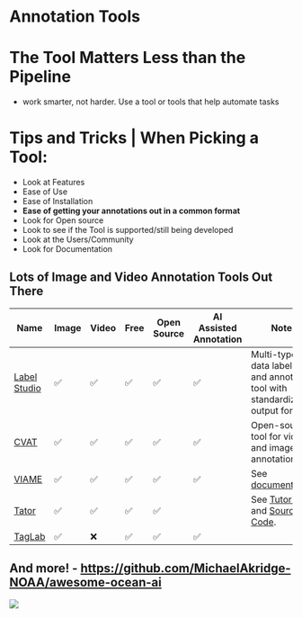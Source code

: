 # Annotation Tools

# The Tool Matters Less than the Pipeline
- work smarter, not harder. Use a tool or tools that help automate tasks

# Tips and Tricks | When Picking a Tool: 
- Look at Features
- Ease of Use 
- Ease of Installation
- **Ease of getting your annotations out in a common format**
- Look for Open source 
- Look to see if the Tool is supported/still being developed
- Look at the Users/Community
- Look for Documentation

## Lots of Image and Video Annotation Tools Out There
| Name | Image | Video | Free | Open Source | AI Assisted Annotation | Notes |
|---------------------------------------------------|-------|-------|------|-------------|------------------------|-----------------------------------------------------------------------------------------------|
| [Label Studio](https://github.com/HumanSignal/label-studio) | ✅ | ✅ | ✅ | ✅ | ✅ | Multi-type data labeling and annotation tool with standardized output format. |
| [CVAT](https://github.com/opencv/cvat) | ✅ | ✅ | ✅ | ✅ | ✅ | Open-source tool for video and image annotation. |
| [VIAME](http://www.viametoolkit.org/) | ✅ | ✅ | ✅ | ✅ | ✅ | See [documentation](https://viame.readthedocs.io/en/latest/section_links/documentation_overview.html). |
| [Tator](https://www.tator.io/) | ✅ | ✅ | ✅ | ✅ |  | See [Tutorials](https://www.tator.io/tutorials) and [Source Code](https://github.com/cvisionai/Tator). |
| [TagLab](https://github.com/cnr-isti-vclab/TagLab/) | ✅ | ❌ | ✅ | ✅ | ✅ |  |

## And more! - https://github.com/MichaelAkridge-NOAA/awesome-ocean-ai
![](../01_module/slide_images/slide_34.png)